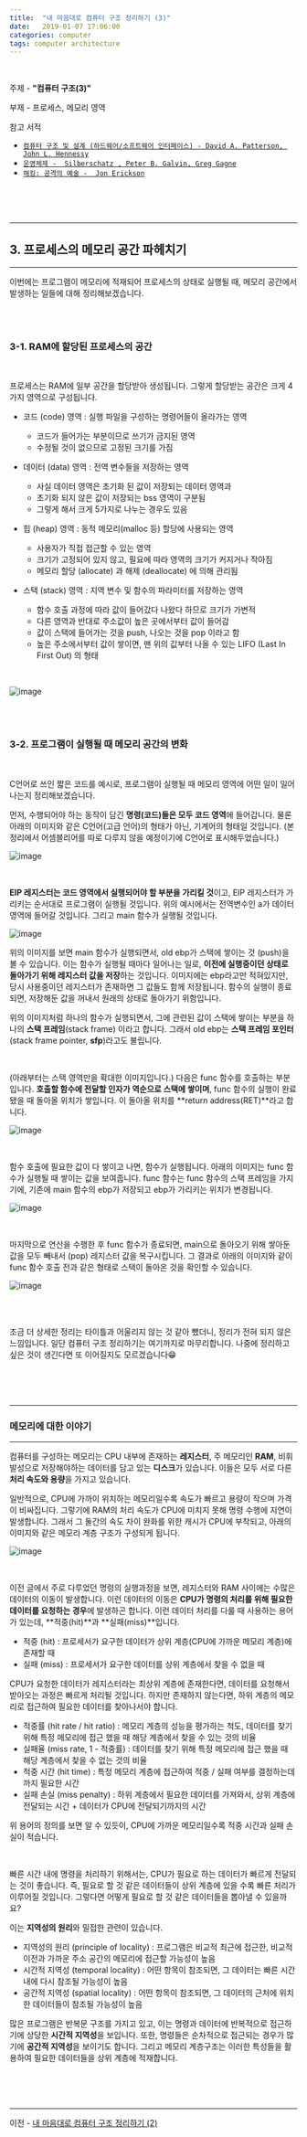 ```yaml
---
title:  "내 마음대로 컴퓨터 구조 정리하기 (3)"
date:   2019-01-07 17:06:00
categories: computer
tags: computer architecture
---
```


<br>

주제 - **"컴퓨터 구조(3)"**  

부제 - 프로세스, 메모리 영역

참고 서적 

- [`컴퓨터 구조 및 설계 (하드웨어/소프트웨어 인터페이스) - David A. Patterson, John L. Hennessy`](http://www.kyobobook.co.kr/product/detailViewKor.laf?ejkGb=KOR&mallGb=KOR&barcode=9788964212134&orderClick=LAG&Kc=)  
- [`운영체제 -  Silberschatz , Peter B. Galvin, Greg Gagne`](http://www.kyobobook.co.kr/product/detailViewKor.laf?ejkGb=KOR&mallGb=KOR&barcode=9788998886813&orderClick=LAG&Kc=)
- [`해킹: 공격의 예술 -  Jon Erickson`](http://www.kyobobook.co.kr/product/detailViewKor.laf?ejkGb=KOR&mallGb=KOR&barcode=9788960771260&orderClick=LEA&Kc=)

<br><br><br>

---

## 3. 프로세스의 메모리 공간 파헤치기

---

이번에는 프로그램이 메모리에 적재되어 프로세스의 상태로 실행될 때, 메모리 공간에서 발생하는 일들에 대해 정리해보겠습니다.

<br><br>

### 3-1. RAM에 할당된 프로세스의 공간

<br>

프로세스는 RAM에 일부 공간을 할당받아 생성됩니다. 그렇게 할당받는 공간은 크게 4가지 영역으로 구성됩니다.

- 코드 (code) 영역 : 실행 파일을 구성하는 명령어들이 올라가는 영역
  - 코드가 들어가는 부분이므로 쓰기가 금지된 영역
  - 수정될 것이 없으므로 고정된 크기를 가짐

- 데이터 (data) 영역 : 전역 변수들을 저장하는 영역
  - 사실 데이터 영역은 초기화 된 값이 저장되는 데이터 영역과
  - 초기화 되지 않은 값이 저장되는 bss 영역이 구분됨
  - 그렇게 해서 크게 5가지로 나누는 경우도 있음

- 힙 (heap) 영역 : 동적 메모리(malloc 등) 할당에 사용되는 영역
  - 사용자가 직접 접근할 수 있는 영역
  - 크기가 고정되어 있지 않고, 필요에 따라 영역의 크기가 커지거나 작아짐
  - 메모리 할당 (allocate) 과 해제 (deallocate) 에 의해 관리됨

- 스택 (stack) 영역 : 지역 변수 및 함수의 파라미터를 저장하는 영역
  - 함수 호출 과정에 따라 값이 들어갔다 나왔다 하므로 크기가 가변적
  - 다른 영역과 반대로 주소값이 높은 곳에서부터 값이 들어감
  - 값이 스택에 들어가는 것을 push, 나오는 것을 pop 이라고 함
  - 높은 주소에서부터 값이 쌓이면, 맨 위의 값부터 나올 수 있는 LIFO (Last In First Out) 의 형태

<br>

![image](https://user-images.githubusercontent.com/23413819/50736948-e4d85f80-1206-11e9-8182-01b9557646f9.png)

<br><br>

### 3-2. 프로그램이 실행될 때 메모리 공간의 변화

<br>

C언어로 쓰인 짧은 코드를 예시로, 프로그램이 실행될 때 메모리 영역에 어떤 일이 일어나는지 정리해보겠습니다.  <br>

먼저, 수행되어야 하는 동작이 담긴 **명령(코드)들은 모두 코드 영역**에 들어갑니다. 물론 아래의 이미지와 같은 C언어(고급 언어)의 형태가 아닌, 기계어의 형태일 것입니다. (본 정리에서 어셈블리어를 따로 다루지 않을 예정이기에 C언어로 표시해두었습니다.)

![image](https://user-images.githubusercontent.com/23413819/50754695-e7d06000-1299-11e9-9a38-7f367de42648.png)

<br>

**EIP 레지스터는 코드 영역에서 실행되어야 할 부분을 가리킬 것**이고, EIP 레지스터가 가리키는 순서대로 프로그램이 실행될 것입니다. 위의 예시에서는 전역변수인 a가 데이터 영역에 들어갈 것입니다. 그리고 main 함수가 실행될 것입니다.

![image](https://user-images.githubusercontent.com/23413819/50754839-675e2f00-129a-11e9-96ac-f9408291121d.png)

위의 이미지를 보면 main 함수가 실행되면서, old ebp가 스택에 쌓이는 것 (push)을 볼 수 있습니다. 이는 함수가 실행될 때마다 일어나는 일로, **이전에 실행중이던 상태로 돌아가기 위해 레지스터 값을 저장**하는 것입니다. 이미지에는 ebp라고만 적혀있지만, 당시 사용중이던 레지스터가 존재하면 그 값들도 함께 저장됩니다. 함수의 실행이 종료되면, 저장해둔 값을 꺼내서 원래의 상태로 돌아가기 위함입니다.  

위의 이미지처럼 하나의 함수가 실행되면서, 그에 관련된 값이 스택에 쌓이는 부분을 하나의 **스택 프레임**(stack frame) 이라고 합니다. 그래서 old ebp는 **스택 프레임 포인터** (stack frame pointer, **sfp**)라고도 불립니다.

<br>

(아래부터는 스택 영역만을 확대한 이미지입니다.) 다음은 func 함수를 호출하는 부분입니다. **호출할 함수에 전달할 인자가 역순으로 스택에 쌓이며**, func 함수의 실행이 완료됐을 때 돌아올 위치가 쌓입니다. 이 돌아올 위치를 **return address(RET)**라고 합니다.

![image](https://user-images.githubusercontent.com/23413819/50755442-5a423f80-129c-11e9-938e-2adc89e5cab4.png) 

<br>

함수 호출에 필요한 값이 다 쌓이고 나면, 함수가 실행됩니다. 아래의 이미지는 func 함수가 실행될 때 쌓이는 값을 보여줍니다. func 함수는 func 함수의 스택 프레임을 가지기에, 기존에 main 함수의 ebp가 저장되고 ebp가 가리키는 위치가 변경됩니다.

![image](https://user-images.githubusercontent.com/23413819/50755628-efddcf00-129c-11e9-8b80-ec26bb9c5ef1.png)

<br>

마지막으로 연산을 수행한 후 func 함수가 종료되면, main으로 돌아오기 위해 쌓아둔 값을 모두 빼내서 (pop) 레지스터 값을 복구시킵니다. 그 결과로 아래의 이미지와 같이 func 함수 호출 전과 같은 형태로 스택이 돌아온 것을 확인할 수 있습니다.

![image](https://user-images.githubusercontent.com/23413819/50755806-7e525080-129d-11e9-827c-1bd4d9495d32.png) 

<br><br>

조금 더 상세한 정리는 타이틀과 어울리지 않는 것 같아 뺐더니, 정리가 전혀 되지 않은 느낌입니다. 일단 컴퓨터 구조 정리하기는 여기까지로 마무리합니다. 나중에 정리하고 싶은 것이 생긴다면 또 이어질지도 모르겠습니다😁

<br><br><br>

------

### 메모리에 대한 이야기  

------

컴퓨터를 구성하는 메모리는 CPU 내부에 존재하는 **레지스터**, 주 메모리인 **RAM**, 비휘발성으로 저장해야하는 데이터를 담고 있는 **디스크**가 있습니다. 이들은 모두 서로 다른 **처리 속도와 용량**을 가지고 있습니다.  

일반적으로, CPU에 가까이 위치하는 메모리일수록 속도가 빠르고 용량이 작으며 가격이 비싸집니다. 그렇기에 RAM의 처리 속도가 CPU에 미치지 못해 명령 수행에 지연이 발생합니다. 그래서 그 둘간의 속도 차이 완화를 위한 캐시가 CPU에 부착되고, 아래의 이미지와 같은 메모리 계층 구조가 구성되게 됩니다.

![image](https://user-images.githubusercontent.com/23413819/50723085-3821b380-111c-11e9-8141-9397cf3ed705.png)

<br>

이전 글에서 주로 다루었던 명령의 실행과정을 보면, 레지스터와 RAM 사이에는 수많은 데이터의 이동이 발생합니다. 이런 데이터의 이동은 **CPU가 명령의 처리를 위해 필요한 데이터를 요청하는 경우**에 발생하곤 합니다. 이런 데이터 처리를 다룰 때 사용하는 용어가 있는데, **적중(hit)**과 **실패(miss)**입니다.  

- 적중 (hit) : 프로세서가 요구한 데이터가 상위 계층(CPU에 가까운 메모리 계층)에 존재할 때
- 실패 (miss) : 프로세서가 요구한 데이터를 상위 계층에서 찾을 수 없을 때

CPU가 요청한 데이터가 레지스터라는 최상위 계층에 존재한다면, 데이터를 요청해서 받아오는 과정은 빠르게 처리될 것입니다. 하지만 존재하지 않는다면, 하위 계층의 메모리로 접근하여 필요한 데이터를 찾아나서야 합니다. 

- 적중률 (hit rate / hit ratio) : 메모리 계층의 성능을 평가하는 척도, 데이터를 찾기 위해 특정 메모리에 접근 했을 때 해당 계층에서 찾을 수 있는 것의 비율
- 실패율 (miss rate, 1 - 적중률) : 데이터를 찾기 위해 특정 메모리에 접근 했을 때 해당 계층에서 찾을 수 없는 것의 비율
- 적중 시간 (hit time) : 특정 메모리 계층에 접근하여 적중 / 실패 여부를 결정하는데까지 필요한 시간
- 실패 손실 (miss penalty) : 하위 계층에서 필요한 데이터를 가져와서, 상위 계층에 전달되는 시간 + 데이터가 CPU에 전달되기까지의 시간

위 용어의 정의를 보면 알 수 있듯이, CPU에 가까운 메모리일수록 적중 시간과 실패 손실이 적습니다. 

<br>

빠른 시간 내에 명령을 처리하기 위해서는, CPU가 필요로 하는 데이터가 빠르게 전달되는 것이 좋습니다. 즉, 필요로 할 것 같은 데이터들이 상위 계층에 있을 수록 빠른 처리가 이루어질 것입니다. 그렇다면 어떻게 필요로 할 것 같은 데이터들을 뽑아낼 수 있을까요?  

이는 **지역성의 원리**와 밀접한 관련이 있습니다. 

- 지역성의 원리 (principle of locality) : 프로그램은 비교적 최근에 접근한, 비교적 이전과 가까운 주소 공간의 메모리에 접근할 가능성이 높음
- 시간적 지역성 (temporal locality) : 어떤 항목이 참조되면, 그 데이터는 빠른 시간 내에 다시 참조될 가능성이 높음
- 공간적 지역성 (spatial locality) : 어떤 항목이 참조되면, 그 데이터의 근처에 위치한 데이터들이 참조될 가능성이 높음

많은 프로그램은 반복문 구조를 가지고 있고, 이는 명령과 데이터에 반복적으로 접근하기에 상당한 **시간적 지역성**을 보입니다. 또한, 명령들은 순차적으로 접근되는 경우가 많기에 **공간적 지역성**을 보이기도 합니다. 그리고 메모리 계층구조는 이러한 특성들을 활용하여 필요한 데이터들을 상위 계층에 적재합니다.  

<br><br><br>

---

이전 - [내 마음대로 컴퓨터 구조 정리하기 (2)](https://cocojelly.github.io/computer/%EB%82%B4-%EB%A7%88%EC%9D%8C%EB%8C%80%EB%A1%9C-%EC%BB%B4%ED%93%A8%ED%84%B0-%EA%B5%AC%EC%A1%B0-%EC%A0%95%EB%A6%AC%ED%95%98%EA%B8%B0-(2)/)  
